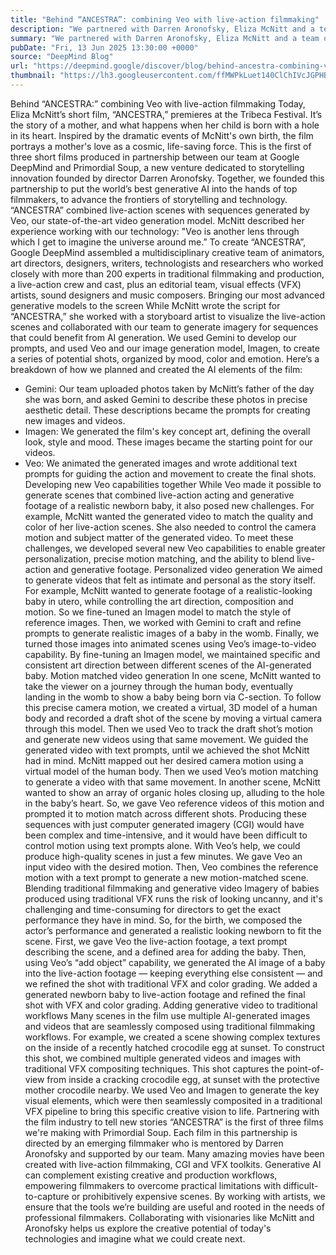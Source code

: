 ```yaml
---
title: "Behind “ANCESTRA”: combining Veo with live-action filmmaking"
description: "We partnered with Darren Aronofsky, Eliza McNitt and a team of more than 200 people to make a film using Veo and live-action filmmaking."
summary: "We partnered with Darren Aronofsky, Eliza McNitt and a team of more than 200 people to make a film using Veo and live-ac"
pubDate: "Fri, 13 Jun 2025 13:30:00 +0000"
source: "DeepMind Blog"
url: "https://deepmind.google/discover/blog/behind-ancestra-combining-veo-with-live-action-filmmaking/"
thumbnail: "https://lh3.googleusercontent.com/ffMWPkLuet140ClChIVcJGPHB2imhkVge9g6lcFMuT3mqEhHq3xH2N2C6QzR2TiwNMpLS6w_-9ryrUXtImQveebzD8Q9skv3mo1aXkUiuKee8NX1bwU=w528-h297-n-nu-rw"
---
```


Behind “ANCESTRA:” combining Veo with live-action filmmaking
Today, Eliza McNitt’s short film, “ANCESTRA,” premieres at the Tribeca Festival. It’s the story of a mother, and what happens when her child is born with a hole in its heart. Inspired by the dramatic events of McNitt's own birth, the film portrays a mother's love as a cosmic, life-saving force.
This is the first of three short films produced in partnership between our team at Google DeepMind and Primordial Soup, a new venture dedicated to storytelling innovation founded by director Darren Aronofsky. Together, we founded this partnership to put the world’s best generative AI into the hands of top filmmakers, to advance the frontiers of storytelling and technology.
“ANCESTRA” combined live-action scenes with sequences generated by Veo, our state-of-the-art video generation model. McNitt described her experience working with our technology: "Veo is another lens through which I get to imagine the universe around me.”
To create “ANCESTRA”, Google DeepMind assembled a multidisciplinary creative team of animators, art directors, designers, writers, technologists and researchers who worked closely with more than 200 experts in traditional filmmaking and production, a live-action crew and cast, plus an editorial team, visual effects (VFX) artists, sound designers and music composers.
Bringing our most advanced generative models to the screen
While McNitt wrote the script for “ANCESTRA,” she worked with a storyboard artist to visualize the live-action scenes and collaborated with our team to generate imagery for sequences that could benefit from AI generation.
We used Gemini to develop our prompts, and used Veo and our image generation model, Imagen, to create a series of potential shots, organized by mood, color and emotion. Here’s a breakdown of how we planned and created the AI elements of the film:
- Gemini: Our team uploaded photos taken by McNitt’s father of the day she was born, and asked Gemini to describe these photos in precise aesthetic detail. These descriptions became the prompts for creating new images and videos.
- Imagen: We generated the film's key concept art, defining the overall look, style and mood. These images became the starting point for our videos.
- Veo: We animated the generated images and wrote additional text prompts for guiding the action and movement to create the final shots.
Developing new Veo capabilities together
While Veo made it possible to generate scenes that combined live-action acting and generative footage of a realistic newborn baby, it also posed new challenges. For example, McNitt wanted the generated video to match the quality and color of her live-action scenes. She also needed to control the camera motion and subject matter of the generated video. To meet these challenges, we developed several new Veo capabilities to enable greater personalization, precise motion matching, and the ability to blend live-action and generative footage.
Personalized video generation
We aimed to generate videos that felt as intimate and personal as the story itself. For example, McNitt wanted to generate footage of a realistic-looking baby in utero, while controlling the art direction, composition and motion. So we fine-tuned an Imagen model to match the style of reference images. Then, we worked with Gemini to craft and refine prompts to generate realistic images of a baby in the womb. Finally, we turned those images into animated scenes using Veo’s image-to-video capability.
By fine-tuning an Imagen model, we maintained specific and consistent art direction between different scenes of the AI-generated baby.
Motion matched video generation
In one scene, McNitt wanted to take the viewer on a journey through the human body, eventually landing in the womb to show a baby being born via C-section. To follow this precise camera motion, we created a virtual, 3D model of a human body and recorded a draft shot of the scene by moving a virtual camera through this model. Then we used Veo to track the draft shot’s motion and generate new videos using that same movement. We guided the generated video with text prompts, until we achieved the shot McNitt had in mind.
McNitt mapped out her desired camera motion using a virtual model of the human body. Then we used Veo’s motion matching to generate a video with that same movement.
In another scene, McNitt wanted to show an array of organic holes closing up, alluding to the hole in the baby’s heart. So, we gave Veo reference videos of this motion and prompted it to motion match across different shots. Producing these sequences with just computer generated imagery (CGI) would have been complex and time-intensive, and it would have been difficult to control motion using text prompts alone. With Veo’s help, we could produce high-quality scenes in just a few minutes.
We gave Veo an input video with the desired motion. Then, Veo combines the reference motion with a text prompt to generate a new motion-matched scene.
Blending traditional filmmaking and generative video
Imagery of babies produced using traditional VFX runs the risk of looking uncanny, and it's challenging and time-consuming for directors to get the exact performance they have in mind. So, for the birth, we composed the actor’s performance and generated a realistic looking newborn to fit the scene. First, we gave Veo the live-action footage, a text prompt describing the scene, and a defined area for adding the baby. Then, using Veo’s “add object” capability, we generated the AI image of a baby into the live-action footage — keeping everything else consistent — and we refined the shot with traditional VFX and color grading.
We added a generated newborn baby to live-action footage and refined the final shot with VFX and color grading.
Adding generative video to traditional workflows
Many scenes in the film use multiple AI-generated images and videos that are seamlessly composed using traditional filmmaking workflows. For example, we created a scene showing complex textures on the inside of a recently hatched crocodile egg at sunset. To construct this shot, we combined multiple generated videos and images with traditional VFX compositing techniques.
This shot captures the point-of-view from inside a cracking crocodile egg, at sunset with the protective mother crocodile nearby. We used Veo and Imagen to generate the key visual elements, which were then seamlessly composited in a traditional VFX pipeline to bring this specific creative vision to life.
Partnering with the film industry to tell new stories
“ANCESTRA” is the first of three films we're making with Primordial Soup. Each film in this partnership is directed by an emerging filmmaker who is mentored by Darren Aronofsky and supported by our team.
Many amazing movies have been created with live-action filmmaking, CGI and VFX toolkits. Generative AI can complement existing creative and production workflows, empowering filmmakers to overcome practical limitations with difficult-to-capture or prohibitively expensive scenes.
By working with artists, we ensure that the tools we’re building are useful and rooted in the needs of professional filmmakers. Collaborating with visionaries like McNitt and Aronofsky helps us explore the creative potential of today's technologies and imagine what we could create next.